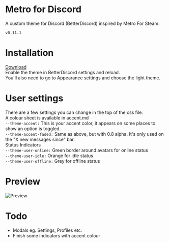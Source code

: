 # Metro for Discord
A custom theme for Discord (BetterDiscord) inspired by Metro For Steam.  

`v0.11.1`

# Installation
[Download](https://raw.githubusercontent.com)  
Enable the theme in BetterDiscord settings and reload.  
You'll also need to go to Appearance settings and choose the light theme.

# User settings
There are a few settings you can change in the top of the css file.  
A colour sheet is available in accent.md  
`--theme-accent:` This is your accent color, it appears on some places to show an option is toggled.  
`--theme-accent-faded:` Same as above, but with 0.8 alpha. It's only used on the "X new messages since" bar.  
Status Indicators  
`--theme-user-online:` Green border around avatars for online status  
`--theme-user-idle:` Orange for idle status  
`--theme-user-offline:` Grey for offline status

# Preview
![Preview](http://i.imgur.com/bL03kTk.png)

# Todo
* Modals eg. Settings, Profiles etc.
* Finish some indicators with accent colour
